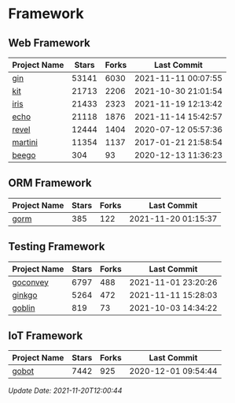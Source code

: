 # Framework

## Web Framework
| Project Name | Stars | Forks | Last Commit |
| ------------ | ----- | ----- | ----------- |
| [gin](https://github.com/gin-gonic/gin) | 53141 | 6030 | 2021-11-11 00:07:55 |
| [kit](https://github.com/go-kit/kit) | 21713 | 2206 | 2021-10-30 21:01:54 |
| [iris](https://github.com/kataras/iris) | 21433 | 2323 | 2021-11-19 12:13:42 |
| [echo](https://github.com/labstack/echo) | 21118 | 1876 | 2021-11-14 15:42:57 |
| [revel](https://github.com/revel/revel) | 12444 | 1404 | 2020-07-12 05:57:36 |
| [martini](https://github.com/go-martini/martini) | 11354 | 1137 | 2017-01-21 21:58:54 |
| [beego](https://github.com/astaxie/beego) | 304 | 93 | 2020-12-13 11:36:23 |

## ORM Framework
| Project Name | Stars | Forks | Last Commit |
| ------------ | ----- | ----- | ----------- |
| [gorm](https://github.com/jinzhu/gorm) | 385 | 122 | 2021-11-20 01:15:37 |

## Testing Framework
| Project Name | Stars | Forks | Last Commit |
| ------------ | ----- | ----- | ----------- |
| [goconvey](https://github.com/smartystreets/goconvey) | 6797 | 488 | 2021-11-01 23:20:26 |
| [ginkgo](https://github.com/onsi/ginkgo) | 5264 | 472 | 2021-11-11 15:28:03 |
| [goblin](https://github.com/franela/goblin) | 819 | 73 | 2021-10-03 14:34:22 |

## IoT Framework
| Project Name | Stars | Forks | Last Commit |
| ------------ | ----- | ----- | ----------- |
| [gobot](https://github.com/hybridgroup/gobot) | 7442 | 925 | 2020-12-01 09:54:44 |

*Update Date: 2021-11-20T12:00:44*